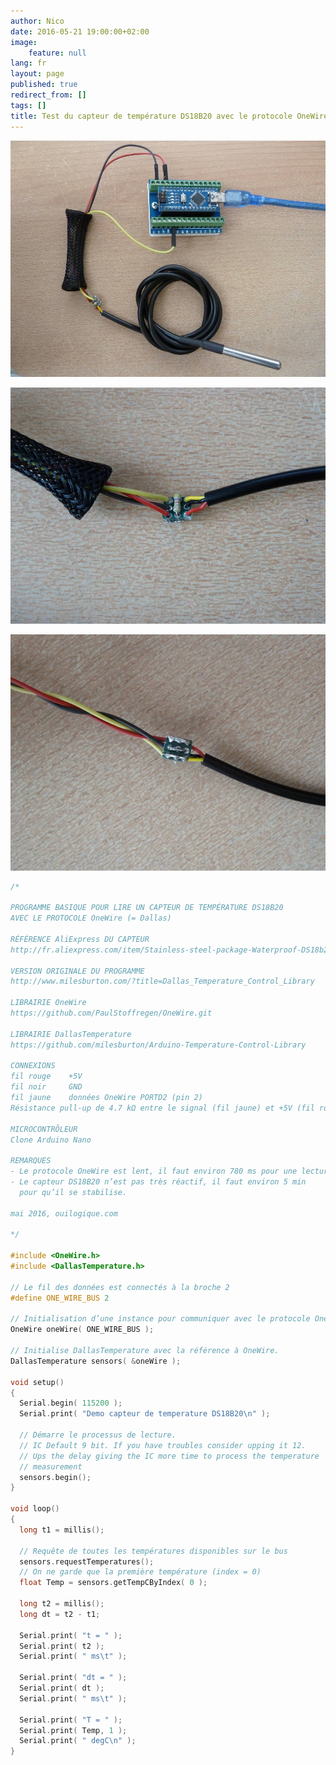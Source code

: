 ```yaml
---
author: Nico
date: 2016-05-21 19:00:00+02:00
image:
    feature: null
lang: fr
layout: page
published: true
redirect_from: []
tags: []
title: Test du capteur de température DS18B20 avec le protocole OneWire
---
```


[![ouilogique.com][img_1]][img_1]

[img_1]: ../../files/2016-05-21-test_capteur_temp_DS18B20/2016-05-21-test_capteur_temp_DS18B20_003_lowres.jpg

[![ouilogique.com][img_2]][img_2]

[img_2]: ../../files/2016-05-21-test_capteur_temp_DS18B20/2016-05-21-test_capteur_temp_DS18B20_001_lowres.jpg

[![ouilogique.com][img_3]][img_3]

[img_3]: ../../files/2016-05-21-test_capteur_temp_DS18B20/2016-05-21-test_capteur_temp_DS18B20_002_lowres.jpg

```c++
/*

PROGRAMME BASIQUE POUR LIRE UN CAPTEUR DE TEMPÉRATURE DS18B20
AVEC LE PROTOCOLE OneWire (= Dallas)

RÉFÉRENCE AliExpress DU CAPTEUR
http://fr.aliexpress.com/item/Stainless-steel-package-Waterproof-DS18b20-temperature-probe-temperature-sensor-18B20-For-Arduino/32236998050.html

VERSION ORIGINALE DU PROGRAMME
http://www.milesburton.com/?title=Dallas_Temperature_Control_Library

LIBRAIRIE OneWire
https://github.com/PaulStoffregen/OneWire.git

LIBRAIRIE DallasTemperature
https://github.com/milesburton/Arduino-Temperature-Control-Library

CONNEXIONS
fil rouge    +5V
fil noir     GND
fil jaune    données OneWire PORTD2 (pin 2)
Résistance pull-up de 4.7 kΩ entre le signal (fil jaune) et +5V (fil rouge)

MICROCONTRÔLEUR
Clone Arduino Nano

REMARQUES
- Le protocole OneWire est lent, il faut environ 780 ms pour une lecture.
- Le capteur DS18B20 n’est pas très réactif, il faut environ 5 min
  pour qu’il se stabilise.

mai 2016, ouilogique.com

*/

#include <OneWire.h>
#include <DallasTemperature.h>

// Le fil des données est connectés à la broche 2
#define ONE_WIRE_BUS 2

// Initialisation d’une instance pour communiquer avec le protocole OneWire
OneWire oneWire( ONE_WIRE_BUS );

// Initialise DallasTemperature avec la référence à OneWire.
DallasTemperature sensors( &oneWire );

void setup()
{
  Serial.begin( 115200 );
  Serial.print( "Demo capteur de temperature DS18B20\n" );

  // Démarre le processus de lecture.
  // IC Default 9 bit. If you have troubles consider upping it 12.
  // Ups the delay giving the IC more time to process the temperature
  // measurement
  sensors.begin();
}

void loop()
{
  long t1 = millis();

  // Requête de toutes les températures disponibles sur le bus
  sensors.requestTemperatures();
  // On ne garde que la première température (index = 0)
  float Temp = sensors.getTempCByIndex( 0 );

  long t2 = millis();
  long dt = t2 - t1;

  Serial.print( "t = " );
  Serial.print( t2 );
  Serial.print( " ms\t" );

  Serial.print( "dt = " );
  Serial.print( dt );
  Serial.print( " ms\t" );

  Serial.print( "T = " );
  Serial.print( Temp, 1 );
  Serial.print( " degC\n" );
}
```
